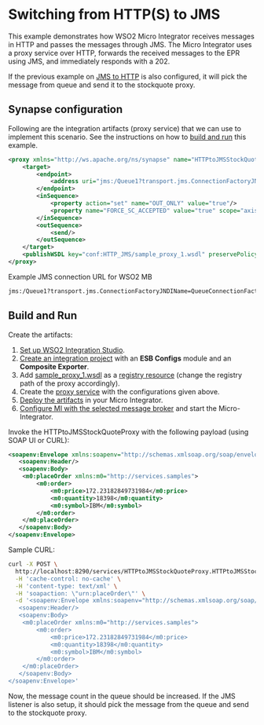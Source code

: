 # Switching from HTTP(S) to JMS

This example demonstrates how WSO2 Micro Integrator receives messages in HTTP and passes the messages through JMS. The Micro Integrator uses a proxy service over HTTP, forwards the received messages to the EPR using JMS, and immediately responds with a 202. 

If the previous example on [JMS to HTTP]({{base_path}}/integrate/examples/switching_from_JMS_to_HTTP) is also configured, it will pick the message from queue and send it to the stockquote proxy.

## Synapse configuration

Following are the integration artifacts (proxy service) that we can use to implement this scenario. See the instructions on how to [build and run](#build-and-run) this example.

```xml
<proxy xmlns="http://ws.apache.org/ns/synapse" name="HTTPtoJMSStockQuoteProxy" transports="http">
    <target>
        <endpoint>
            <address uri="jms:/Queue1?transport.jms.ConnectionFactoryJNDIName=QueueConnectionFactory&amp;java.naming.factory.initial=org.apache.activemq.jndi.ActiveMQInitialContextFactory&amp;java.naming.provider.url=tcp://localhost:61616&amp;transport.jms.DestinationType=queue"/>
        </endpoint>
        <inSequence>
            <property action="set" name="OUT_ONLY" value="true"/>
            <property name="FORCE_SC_ACCEPTED" value="true" scope="axis2"/>
        </inSequence>
        <outSequence>
            <send/>
        </outSequence>
    </target>
    <publishWSDL key="conf:HTTP_JMS/sample_proxy_1.wsdl" preservePolicy="true"/>
</proxy>
```

Example JMS connection URL for WSO2 MB

```xml
jms:/Queue1?transport.jms.ConnectionFactoryJNDIName=QueueConnectionFactory&amp;java.naming.factory.initial=org.wso2.andes.jndi.PropertiesFileInitialContextFactory&amp;java.naming.provider.url=conf/jndi.properties&amp;transport.jms.DestinationType=queue
```
## Build and Run

Create the artifacts:

1. [Set up WSO2 Integration Studio]({{base_path}}/integrate/develop/installing-wso2-integration-studio).
2. [Create an integration project]({{base_path}}/integrate/develop/create-integration-project) with an <b>ESB Configs</b> module and an <b>Composite Exporter</b>.
3. Add [sample_proxy_1.wsdl](https://github.com/wso2-docs/WSO2_EI/blob/master/samples-protocol-switching/sample_proxy_1.wsdl) as a [registry resource]({{base_path}}/integrate/develop/creating-artifacts/creating-registry-resources) (change the registry path of the proxy accordingly). 
4. Create the [proxy service]({{base_path}}/integrate/develop/creating-artifacts/creating-a-proxy-service) with the configurations given above.
5. [Deploy the artifacts]({{base_path}}/integrate/develop/deploy-artifacts) in your Micro Integrator.
6. [Configure MI with the selected message broker]({{base_path}}/install-and-setup/setup/mi-setup/brokers/configure-with-activemq) and start the Micro-Integrator.

Invoke the HTTPtoJMSStockQuoteProxy with the following payload (using SOAP UI or CURL):

```xml
<soapenv:Envelope xmlns:soapenv="http://schemas.xmlsoap.org/soap/envelope/">
   <soapenv:Header/>
   <soapenv:Body>
   	<m0:placeOrder xmlns:m0="http://services.samples">
	    <m0:order>
	        <m0:price>172.23182849731984</m0:price>
	        <m0:quantity>18398</m0:quantity>
	        <m0:symbol>IBM</m0:symbol>
	    </m0:order>
	</m0:placeOrder>
   </soapenv:Body>
</soapenv:Envelope>
```

Sample CURL:

```bash
curl -X POST \
  http://localhost:8290/services/HTTPtoJMSStockQuoteProxy.HTTPtoJMSStockQuoteProxyHttpSoap11Endpoint \
  -H 'cache-control: no-cache' \
  -H 'content-type: text/xml' \
  -H 'soapaction: \"urn:placeOrder\"' \
  -d '<soapenv:Envelope xmlns:soapenv="http://schemas.xmlsoap.org/soap/envelope/">
   <soapenv:Header/>
   <soapenv:Body>
   	<m0:placeOrder xmlns:m0="http://services.samples">
	    <m0:order>
	        <m0:price>172.23182849731984</m0:price>
	        <m0:quantity>18398</m0:quantity>
	        <m0:symbol>IBM</m0:symbol>
	    </m0:order>
	</m0:placeOrder>
   </soapenv:Body>
</soapenv:Envelope>'
```

Now, the message count in the queue should be increased. If the JMS listener is also setup, it should pick the message from the queue and send to the stockquote proxy.

